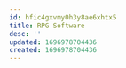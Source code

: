 ```yaml
---
id: hfic4gxvmy0h3y8ae6xhtx5
title: RPG Software
desc: ''
updated: 1696978704436
created: 1696978704436
---
```

